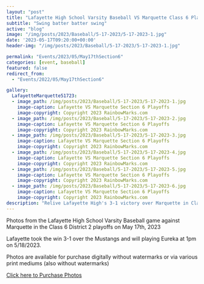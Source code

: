 ```yaml
---
layout: "post"
title: "Lafayette High School Varsity Baseball VS Marquette Class 6 Playoffs"
subtitle: "Swing batter batter swing"
active: "blog"
image: "/img/posts/2023/Baseball/5-17-2023/5-17-2023-1.jpg"
date: '2023-05-17T09:20:00+00:00'
header-img: "/img/posts/2023/Baseball/5-17-2023/5-17-2023-1.jpg"

permalink: "Events/2023/05/May17thSection6"
categories: [event, baseball]
featured: false
redirect_from: 
  - "Events/2022/05/May17thSection6"

gallery:
  LafayetteMarquette51723:
  - image_path: /img/posts/2023/Baseball/5-17-2023/5-17-2023-1.jpg
    image-caption: Lafayette VS Marquette Section 6 Playoffs
    image-copyright: Copyright 2023 RainbowMarks.com
  - image_path: /img/posts/2023/Baseball/5-17-2023/5-17-2023-2.jpg
    image-caption: Lafayette VS Marquette Section 6 Playoffs
    image-copyright: Copyright 2023 RainbowMarks.com
  - image_path: /img/posts/2023/Baseball/5-17-2023/5-17-2023-3.jpg
    image-caption: Lafayette VS Marquette Section 6 Playoffs
    image-copyright: Copyright 2023 RainbowMarks.com
  - image_path: /img/posts/2023/Baseball/5-17-2023/5-17-2023-4.jpg
    image-caption: Lafayette VS Marquette Section 6 Playoffs
    image-copyright: Copyright 2023 RainbowMarks.com
  - image_path: /img/posts/2023/Baseball/5-17-2023/5-17-2023-5.jpg
    image-caption: Lafayette VS Marquette Section 6 Playoffs
    image-copyright: Copyright 2023 RainbowMarks.com
  - image_path: /img/posts/2023/Baseball/5-17-2023/5-17-2023-6.jpg
    image-caption: Lafayette VS Marquette Section 6 Playoffs
    image-copyright: Copyright 2023 RainbowMarks.com
description: "Relive Lafayette High's 3-1 victory over Marquette in Class 6 District 2 playoffs with our range of watermark-free photos, available for purchase."
---
```

Photos from the Lafayette High School Varsity Baseball game against Marquette in the Class 6 District 2 playoffs on May 17th, 2023

Lafayette took the win 3-1 over the Mustangs and will playing Eureka at 1pm on 5/18/2023.

Photos are available for purchase digitally without watermarks or via various print mediums (also without watermarks)

[Click here to Purchase Photos](https://photos.rainbowmarks.com/2023/Baseball/5-17-2023-Lafayette-vs-Marquette/)
